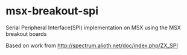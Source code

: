 msx-breakout-spi
================

 Serial Peripheral Interface(SPI) implementation on MSX using the MSX breakout boards

Based on work from http://spectrum.alioth.net/doc/index.php/ZX_SPI

